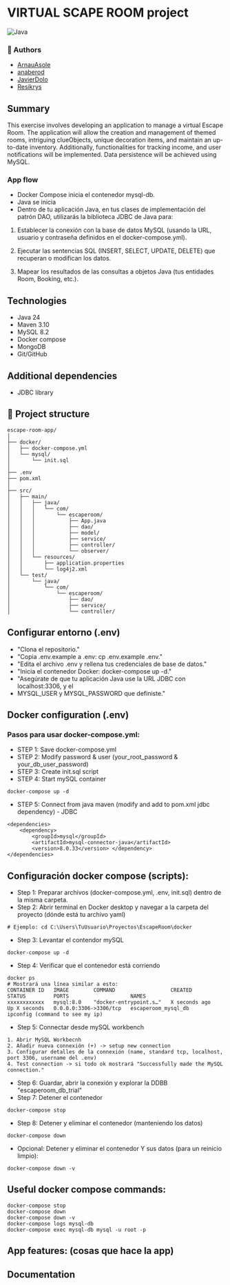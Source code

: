 # VIRTUAL SCAPE ROOM project
![Java](https://img.shields.io/badge/Java-ED8B00?style=for-the-badge&logo=openjdk&logoColor=white)

### 👾 Authors
* [ArnauAsole](https://github.com/ArnauAsole)
* [anaberod](https://github.com/anaberod)
* [JavierDolo](https://github.com/JavierDolo)
* [Resikrys](https://github.com/Resikrys)

## Summary

This exercise involves developing an application to manage a virtual Escape
Room. The application will allow the creation and management of themed rooms,
intriguing clueObjects, unique decoration items, and maintain an up-to-date inventory.
Additionally, functionalities for tracking income, and user notifications will
be implemented. Data persistence will be achieved using MySQL.

### App flow
- Docker Compose inicia el contenedor mysql-db.
- Java se inicia
- Dentro de tu aplicación Java, en tus clases de implementación del patrón DAO,
  utilizarás la biblioteca JDBC de Java para:
1. Establecer la conexión con la base de datos MySQL (usando la URL, usuario y
   contraseña definidos en el docker-compose.yml).

2. Ejecutar las sentencias SQL (INSERT, SELECT, UPDATE, DELETE) que recuperan
   o modifican los datos.

3. Mapear los resultados de las consultas a objetos Java (tus entidades Room,
   Booking, etc.).

## Technologies

* Java 24
* Maven 3.10
* MySQL 8.2
* Docker compose
* MongoDB
* Git/GitHub

## Additional dependencies
* JDBC library

## 📁 Project structure
```text
escape-room-app/
│
├── docker/
│   ├── docker-compose.yml
│   └── mysql/
│       └── init.sql
│
├── .env
├── pom.xml
│
├── src/
│   ├── main/
│   │   ├── java/
│   │   │   └── com/
│   │   │       └── escaperoom/
│   │   │           ├── App.java
│   │   │           ├── dao/
│   │   │           ├── model/
│   │   │           ├── service/
│   │   │           ├── controller/
│   │   │           └── observer/
│   │   └── resources/
│   │       ├── application.properties
│   │       └── log4j2.xml
│   └── test/
│       └── java/
│           └── com/
│               └── escaperoom/
│                   ├── dao/
│                   ├── service/
│                   └── controller/
```
## Configurar entorno (.env)
- "Clona el repositorio."
- "Copia .env.example a .env: cp .env.example .env."
- "Edita el archivo .env y rellena tus credenciales de base de datos."
- "Inicia el contenedor Docker: docker-compose up -d."
- "Asegúrate de que tu aplicación Java use la URL JDBC con localhost:3306, y el
- MYSQL_USER y MYSQL_PASSWORD que definiste."

## Docker configuration (.env)
### Pasos para usar docker-compose.yml:
- STEP 1: Save docker-compose.yml
- STEP 2: Modify password & user (your_root_password & your_db_user_password)
- STEP 3: Create init.sql script
- STEP 4: Start mySQL container
```
docker-compose up -d
```
- STEP 5: Connect from java maven (modify and add to pom.xml jdbc dependency) - JDBC
```
<dependencies>
    <dependency>
        <groupId>mysql</groupId>
        <artifactId>mysql-connector-java</artifactId>
        <version>8.0.33</version> </dependency>
</dependencies>
```

## Configuración docker compose (scripts):
- Step 1: Preparar archivos (docker-compose.yml, .env, init.sql) dentro de la misma carpeta.
- Step 2: Abrir terminal en Docker desktop y navegar a la carpeta del proyecto (dónde está tu archivo yaml)
```
# Ejemplo: cd C:\Users\TuUsuario\Proyectos\EscapeRoom\docker
```
- Step 3: Levantar el contendor mySQL
```
docker-compose up -d
```
- Step 4: Verificar que el contenedor está corriendo
```
docker ps
# Mostrará una línea similar a esto:
CONTAINER ID   IMAGE        COMMAND                  CREATED         STATUS         PORTS                    NAMES
xxxxxxxxxxxx   mysql:8.0    "docker-entrypoint.s…"   X seconds ago   Up X seconds   0.0.0.0:3306->3306/tcp   escaperoom_mysql_db
ipconfig (command to see my ip)
```
- Step 5: Connectar desde mySQL workbench
```
1. Abrir MySQL Workbecnh
2. Añadir nueva connexión (+) -> setup new connection
3. Configurar detalles de la connexión (name, standard tcp, localhost, port 3306, username del .env)
4. Test connection -> si todo ok mostrará "Successfully made the MySQL connection."
```
- Step 6: Guardar, abrir la conexión y explorar la DDBB "escaperoom_db_trial"
- Step 7: Detener el contenedor
```
docker-compose stop
```
- Step 8: Detener y eliminar el contenedor (manteniendo los datos)
```
docker-compose down
```
- Opcional: Detener y eliminar el contenedor Y sus datos (para un reinicio limpio):
```
docker-compose down -v
```

## Useful docker compose commands:
```
docker-compose stop
docker-compose down
docker-compose down -v
docker-compose logs mysql-db
docker-compose exec mysql-db mysql -u root -p
```

## App features: (cosas que hace la app)

## Documentation